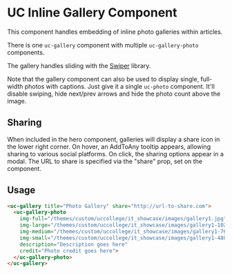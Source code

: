 # UC Inline Gallery Component

This component handles embedding of inline photo galleries within articles.

There is one `uc-gallery` component with multiple `uc-gallery-photo` components. 

The gallery handles sliding with the [Swiper](http://idangero.us/swiper/api/) library.

Note that the gallery component can also be used to display single, full-width photos with captions. Just give it a single `uc-photo` component. It'll disable swiping, hide next/prev arrows and hide the photo count above the image.

## Sharing
When included in the hero component, galleries will display a share icon in the lower right corner. On hover, an AddToAny tooltip appears, allowing sharing to various social platforms. On click, the sharing options appear in a modal. The URL to share is specified via the "share" prop, set on the component.

## Usage

```html
<uc-gallery title="Photo Gallery" share="http://url-to-share.com">
  <uc-gallery-photo
    img-full="/themes/custom/uccollege/it_showcase/images/gallery1.jpg"
    img-large="/themes/custom/uccollege/it_showcase/images/gallery1-1024.jpg"
    img-medium="/themes/custom/uccollege/it_showcase/images/gallery1-768.jpg"
    img-small="/themes/custom/uccollege/it_showcase/images/gallery1-480.jpg"
    description="Description goes here"
    credit="Photo credit goes here">
  </uc-gallery-photo>
</uc-gallery>
```
